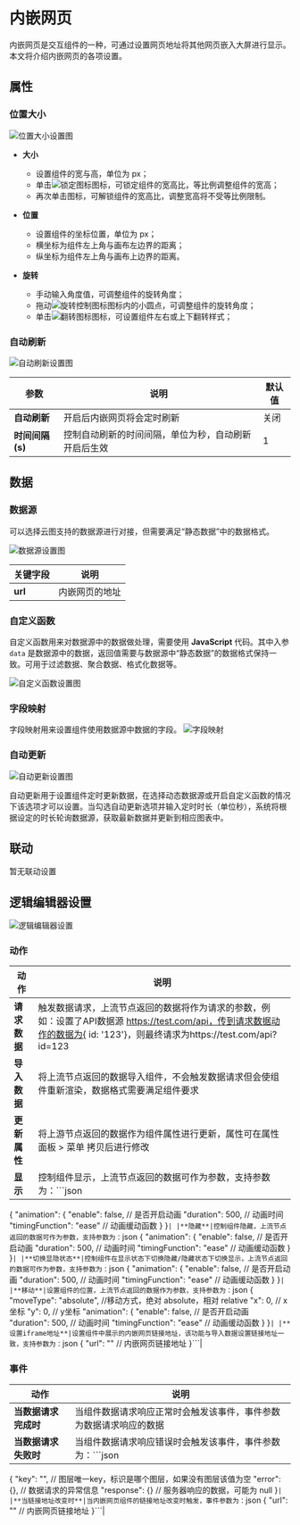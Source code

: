 # 内嵌网页

内嵌网页是交互组件的一种，可通过设置网页地址将其他网页嵌入大屏进行显示。本文将介绍内嵌网页的各项设置。

## 属性

### 位置大小

![位置大小设置图](https://qcloudimg.tencent-cloud.cn/raw/ca983aa778163c4fa89043c464ab52d2.png)

- **大小**
  - 设置组件的宽与高，单位为 px；
  - 单击![锁定图标](https://qcloudimg.tencent-cloud.cn/raw/14cfc795c5e4cd68e6ea34d30b3ca65d.png)图标，可锁定组件的宽高比，等比例调整组件的宽高；
  - 再次单击图标，可解锁组件的宽高比，调整宽高将不受等比例限制。

- **位置**
  - 设置组件的坐标位置，单位为 px；
  - 横坐标为组件左上角与画布左边界的距离；
  - 纵坐标为组件左上角与画布上边界的距离。

- **旋转**
  - 手动输入角度值，可调整组件的旋转角度；
  - 拖动![旋转控制图标](https://qcloudimg.tencent-cloud.cn/raw/98f69c15dbaa4133b0db8090e8332322.png)图标内的小圆点，可调整组件的旋转角度；
  - 单击![翻转图标](https://qcloudimg.tencent-cloud.cn/raw/a381c38863e98d18e46033e76e380251.png)图标，可设置组件左右或上下翻转样式；

### 自动刷新

![自动刷新设置图](https://qcloudimg.tencent-cloud.cn/raw/ab0aeb339277bd24db97455d80d2b3f4.png)

| 参数 | 说明 | 默认值 |
| --- | --- | --- |
| **自动刷新** | 开启后内嵌网页将会定时刷新 | 关闭 |
| **时间间隔(s)** | 控制自动刷新的时间间隔，单位为秒，自动刷新开启后生效 | 1 |

## 数据

### 数据源

可以选择云图支持的数据源进行对接，但需要满足“静态数据”中的数据格式。

![数据源设置图](https://qcloudimg.tencent-cloud.cn/raw/ddb2ae80db632ce34dc0250c70cc5805.png)

| 关键字段 | 说明 |
| --- | --- |
|**url**|内嵌网页的地址|

### 自定义函数

  自定义函数用来对数据源中的数据做处理，需要使用 **JavaScript** 代码。其中入参 `data` 是数据源中的数据，返回值需要与数据源中“静态数据”的数据格式保持一致。可用于过滤数据、聚合数据、格式化数据等。

  ![自定义函数设置图](https://qcloudimg.tencent-cloud.cn/raw/0276eb84ec7c30364213c8f80e04a2dc.png)

### 字段映射

  字段映射用来设置组件使用数据源中数据的字段。
  ![字段映射](https://qcloudimg.tencent-cloud.cn/raw/3bec18e9896c85e51e6b487a78c5d9af.png)

### 自动更新

  ![自动更新设置图](https://qcloudimg.tencent-cloud.cn/raw/e5a51c9b7f4ebe1165e5db767fc8f5d0.png)

  自动更新用于设置组件定时更新数据，在选择动态数据源或开启自定义函数的情况下该选项才可以设置。当勾选自动更新选项并输入定时时长（单位秒），系统将根据设定的时长轮询数据源，获取最新数据并更新到相应图表中。

## 联动

  暂无联动设置

## 逻辑编辑器设置

  ![逻辑编辑器设置](https://qcloudimg.tencent-cloud.cn/raw/c700777b403fb3f218721cefe8834b00.png)

### 动作

| 动作 | 说明 |
| --- | --- |
|**请求数据**|触发数据请求，上流节点返回的数据将作为请求的参数，例如：设置了API数据源 https://test.com/api，传到请求数据动作的数据为{ id: '123'}，则最终请求为https://test.com/api?id=123|
|**导入数据**|将上流节点返回的数据导入组件，不会触发数据请求但会使组件重新渲染，数据格式需要满足组件要求|
|**更新属性**|将上游节点返回的数据作为组件属性进行更新，属性可在属性面板 > 菜单 拷贝后进行修改|
|**显示**|控制组件显示，上流节点返回的数据可作为参数，支持参数为：```json
{
    "animation": {
    "enable": false, // 是否开启动画
    "duration": 500, // 动画时间
    "timingFunction": "ease" // 动画缓动函数
  }
}```|
|**隐藏**|控制组件隐藏，上流节点返回的数据可作为参数，支持参数为：```json
{
  "animation": {
    "enable": false, // 是否开启动画
    "duration": 500, // 动画时间
    "timingFunction": "ease" // 动画缓动函数
  }
}```|
|**切换显隐状态**|控制组件在显示状态下切换隐藏/隐藏状态下切换显示，上流节点返回的数据可作为参数，支持参数为：```json
{
  "animation": {
    "enable": false, // 是否开启动画
    "duration": 500, // 动画时间
    "timingFunction": "ease" // 动画缓动函数
  }
}```|
|**移动**|设置组件的位置，上流节点返回的数据作为参数，支持参数为：```json
{
  "moveType": "absolute", //移动方式，绝对 absolute，相对 relative
  "x": 0, // x坐标
  "y": 0, // y坐标
  "animation": {
    "enable": false, // 是否开启动画
    "duration": 500, // 动画时间
    "timingFunction": "ease" // 动画缓动函数
  }
}```|
|**设置iframe地址**|设置组件中展示的内嵌网页链接地址，该功能与导入数据设置链接地址一致，支持参数为：```json
{
  "url": "" // 内嵌网页链接地址
}```|

### 事件

| 动作 | 说明 |
| --- | --- |
|**当数据请求完成时**|当组件数据请求响应正常时会触发该事件，事件参数为数据请求响应的数据|
|**当数据请求失败时**|当组件数据请求响应错误时会触发该事件，事件参数为：```json
{
  "key": "", // 图层唯一key，标识是哪个图层，如果没有图层该值为空
  "error": {}, // 数据请求的异常信息
  "response": {} // 服务器响应的数据，可能为 null
}```|
|**当链接地址改变时**|当内嵌网页组件的链接地址改变时触发，事件参数为：```json
{
  "url": "" // 内嵌网页链接地址
}```|
